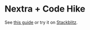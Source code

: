 # Nextra + Code Hike

See [this guide](https://codehike.org/docs/installation/nextra) or try it on [Stackblitz](https://stackblitz.com/github/code-hike/codehike/tree/main/examples/nextra).
